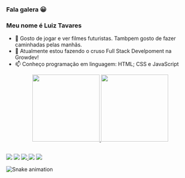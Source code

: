 ### Fala galera &#128512;

<h3>Meu nome é Luiz Tavares</h3>

- 🔭 Gosto de jogar e ver filmes futuristas. Tambpem gosto de fazer caminhadas pelas manhãs.
- 🌱 Atualmente estou fazendo o cruso Full Stack Develpoment na Growdev!
- 📫 Conheço programação em linguagem: HTML; CSS e JavaScript

<div align="center">
  <a href="https://github.com/LuizTavares06">
  <img height="180em" src="https://github-readme-stats.vercel.app/api?username=LuizTavares06&show_icons=true&theme=city_lights&include_all_commits=true&count_private=true"/>
  <img height="180em" src="https://github-readme-stats.vercel.app/api/top-langs/?username=LuizTavares06&layout=compact&langs_count=7&theme=city_lights"/>
</div>
  
##
  
<div> 
  <a href="https://www.youtube.com/channel/UCqXKEZcic86MWt0-Kx4SViA" target="_blank"><img src="https://img.shields.io/badge/YouTube-FF0000?style=for-the-badge&logo=youtube&logoColor=white" target="_blank"></a>
  <a href="https://www.instagram.com/ricardo.montoya_" target="_blank"><img src="https://img.shields.io/badge/-Instagram-%23E4405F?style=for-the-badge&logo=instagram&logoColor=white" target="_blank"></a>
 	<a href="https://www.twitch.tv/montoyagod" target="_blank"><img src="https://img.shields.io/badge/Twitch-9146FF?style=for-the-badge&logo=twitch&logoColor=white" target="_blank">   </a> 
  <a href = "mailto:ricardomontoya2002@hotmail.com"><img src="https://img.shields.io/badge/-outlook-%23333?style=for-the-badge&logo=microsoft&logoColor=white" target="_blank"></a>
  <a href="https://www.linkedin.com/in/ricardo-montoya-3653a3174" target="_blank"><img src="https://img.shields.io/badge/-LinkedIn-%230077B5?style=for-the-badge&logo=linkedin&logoColor=white" target="_blank"></a>
  
  ![Snake animation](https://github.com/LuizTavares06/LuizTavares06/blob/output/github-contribution-grid-snake.svg)
</div>
